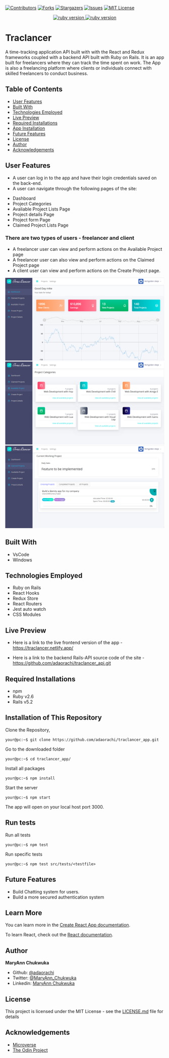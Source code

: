 [![Contributors][contributors-shield]][contributors-url]
[![Forks][forks-shield]][forks-url]
[![Stargazers][stars-shield]][stars-url]
[![Issues][issues-shield]][issues-url]
[![MIT License][license-shield]][license-url]

<p align="center">
  <a href="https://www.ruby-lang.org/en/">
    <img src="https://img.shields.io/badge/React-v16.3.1-brightgreen.svg" alt="ruby version">
    <img src="https://img.shields.io/badge/Redux-v4.0.5-brightgreen.svg" alt="ruby version">
  </a>
</p>

# Traclancer

A time-tracking application API built with with the React and Redux frameworks coupled with a backend API built with Ruby on Rails. It is an app built for freelancers where they can track the time spent on work. The App is also a freelancing platform where clients or individuals connect with skilled freelancers to conduct business.

## Table of Contents

- [User Features](#user-features)
- [Built With](#built-with)
- [Technologies Employed](#technologies-employed)
- [Live Preview](#live-preview)
- [Required Installations](#required-installations)
- [App Installation](#instalation)
- [Future Features](#future-features)
- [License](#license)
- [Author](#author)
- [Acknowledgements](#acknowledgements)

<!-- User features -->

## User Features

- A user can log in to the app and have their login credentials saved on the back-end.
- A user can navigate through the following pages of the site:

* Dashboard
* Project Categories
* Avaliable Project Lists Page
* Project details Page
* Project form Page
* Claimed Project Lists Page

### There are two types of users - freelancer and client
  - A freelancer user can view and perform actions on the Available Project page
  - A freelancer user can also view and perform actions on the Claimed Project page
  - A client user can view and perform actions on the Create Project page.

<img src="src/assets/screenshots/shot1.png"/><br />
<img src="src/assets/screenshots/shot2.png"/><br />
<img src="src/assets/screenshots/shot3.png"/><br />
<!-- BUILT WITH -->

## Built With

- VsCode
- Windows

<!-- TECHNOLOGIES EMPLOYED -->

## Technologies Employed

- Ruby on Rails
- React Hooks
- Redux Store
- React Routers
- Jest auto watch
- CSS Modules

<!-- LIVE PREVIEW -->

## Live Preview
* Here is a link to the live frontend version of the app - https://traclancer.netlify.app/

* Here is a link to the backend Rails-API source code of the site - https://github.com/adaorachi/traclancer_api.git
<!-- REQUIRED INSTALLATION -->

## Required Installations

- npm
- Ruby v2.6
- Rails v5.2

<!-- INSTALLATION -->

## Installation of This Repository

Clone the Repository,

```Shell
your@pc:~$ git clone https://github.com/adaorachi/traclancer_app.git
```

Go to the downloaded folder

```Shell
your@pc:~$ cd traclancer_app/
```

Install all packages

```Shell
your@pc:~$ npm install
```

Start the server

```Shell
your@pc:~$ npm start
```

The app will open on your local host port 3000.

<!-- run tests -->

## Run tests

Run all tests

```Shell
your@pc:~$ npm test
```

Run specific tests

```Shell
your@pc:~$ npm test src/tests/<testfile>
```

<!-- Future features -->

## Future Features

- Build Chatting system for users.
- Build a more secured authentication system

## Learn More

You can learn more in the [Create React App documentation](https://facebook.github.io/create-react-app/docs/getting-started).

To learn React, check out the [React documentation](https://reactjs.org/).

## Author

**MaryAnn Chukwuka**

- Github: [@adaorachi](https://github.com/adaorachi)
- Twitter: [@MaryAnn_Chukwuka](https://twitter.com/Chukwuka-maryann)
- Linkedin: [MaryAnn Chukwuka](https://https://www.linkedin.com/in/adaorachi/)
  <br />

## License

This project is licensed under the MIT License - see the [LICENSE.md](LICENSE.md) file for details

<!-- ACKNOWLEDGEMENTS -->

## Acknowledgements

- [Microverse](https://www.microverse.org/)
- [The Odin Project](https://www.theodinproject.com/)

<!-- MARKDOWN LINKS & IMAGES -->
<!-- https://www.markdownguide.org/basic-syntax/#reference-style-links -->

[contributors-shield]: https://img.shields.io/github/contributors/adaorachi/traclancer_app.svg?style=flat-square
[contributors-url]: https://github.com/adaorachi/traclancer_app/graphs/contributors
[forks-shield]: https://img.shields.io/github/forks/adaorachi/traclancer_app
[forks-url]: https://github.com/adaorachi/traclancer_app/network/members
[stars-shield]: https://img.shields.io/github/stars/adaorachi/traclancer_app
[stars-url]: https://github.com/mikenath223/trixxcare/stargazers
[issues-shield]: https://img.shields.io/github/issues/adaorachi/traclancer_app
[issues-url]: https://github.com/adaorachi/traclancer_app/issues
[license-shield]: https://img.shields.io/github/license/adaorachi/traclancer_app
[license-url]: https://github.com/adaorachi/traclancer_app/blob/master/LICENSE.txt